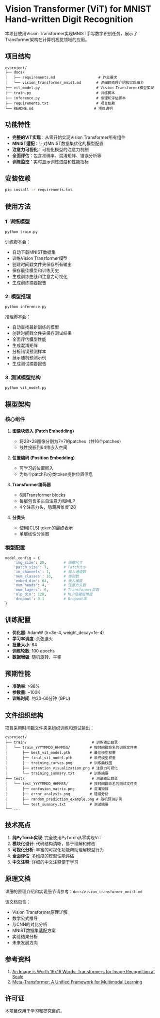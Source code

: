 # Vision Transformer (ViT) for MNIST Hand-written Digit Recognition

本项目使用Vision Transformer实现MNIST手写数字识别任务，展示了Transformer架构在计算机视觉领域的应用。

## 项目结构

```
cvproject/
├── docs/
│   ├── requirements.md                    # 作业要求
│   └── vision_transformer_mnist.md       # 详细的原理介绍和实现细节
├── vit_model.py                          # Vision Transformer模型实现
├── train.py                              # 训练脚本
├── inference.py                          # 推理和评估脚本
├── requirements.txt                      # 项目依赖
└── README.md                            # 项目说明
```

## 功能特性

- **完整的ViT实现**：从零开始实现Vision Transformer所有组件
- **MNIST适配**：针对MNIST数据集优化的模型配置
- **注意力可视化**：可视化模型的注意力机制
- **全面评估**：包含准确率、混淆矩阵、错误分析等
- **训练监控**：实时显示训练进度和性能指标

## 安装依赖

```bash
pip install -r requirements.txt
```

## 使用方法

### 1. 训练模型

```bash
python train.py
```

训练脚本会：
- 自动下载MNIST数据集
- 训练Vision Transformer模型
- 创建时间戳文件夹保存所有输出
- 保存最佳模型和训练历史
- 生成训练曲线和注意力可视化
- 生成训练摘要报告

### 2. 模型推理

```bash
python inference.py
```

推理脚本会：
- 自动查找最新训练的模型
- 创建时间戳文件夹保存测试结果
- 全面评估模型性能
- 生成混淆矩阵
- 分析错误预测样本
- 展示随机预测示例
- 生成测试摘要报告

### 3. 测试模型结构

```bash
python vit_model.py
```

## 模型架构

### 核心组件

1. **图像块嵌入 (Patch Embedding)**
   - 将28×28图像分割为7×7的patches（共16个patches）
   - 线性投影到64维嵌入空间

2. **位置编码 (Position Embedding)**
   - 可学习的位置嵌入
   - 为每个patch和分类token提供位置信息

3. **Transformer编码器**
   - 6层Transformer blocks
   - 每层包含多头自注意力和MLP
   - 4个注意力头，隐藏层维度128

4. **分类头**
   - 使用[CLS] token的最终表示
   - 单层线性分类器

### 模型配置

```python
model_config = {
    'img_size': 28,        # 图像尺寸
    'patch_size': 7,       # Patch大小
    'in_channels': 1,      # 输入通道数
    'num_classes': 10,     # 类别数
    'embed_dim': 64,       # 嵌入维度
    'num_heads': 4,        # 注意力头数
    'num_layers': 6,       # Transformer层数
    'mlp_dim': 128,        # MLP隐藏层维度
    'dropout': 0.1         # Dropout率
}
```

## 训练配置

- **优化器**: AdamW (lr=3e-4, weight_decay=1e-4)
- **学习率调度**: 余弦退火
- **批量大小**: 64
- **训练轮数**: 100 epochs
- **数据增强**: 随机旋转、平移

## 预期性能

- **准确率**: >98%
- **参数量**: ~100K
- **训练时间**: 约30-60分钟 (GPU)

## 文件组织结构

项目采用时间戳文件夹来组织训练和测试输出：

```
cvproject/
├── train/                              # 训练输出目录
│   └── train_YYYYMMDD_HHMMSS/         # 按时间戳命名的训练文件夹
│       ├── best_vit_model.pth         # 最佳模型权重
│       ├── final_vit_model.pth        # 最终模型权重
│       ├── training_curves.png        # 训练曲线图
│       ├── attention_visualization.png # 注意力可视化
│       └── training_summary.txt       # 训练摘要
├── test/                               # 测试输出目录
│   └── test_YYYYMMDD_HHMMSS/          # 按时间戳命名的测试文件夹
│       ├── confusion_matrix.png       # 混淆矩阵
│       ├── error_analysis.png         # 错误分析
│       ├── random_prediction_example.png # 随机预测示例
│       └── test_summary.txt           # 测试摘要
└── ...
```

## 技术亮点

1. **纯PyTorch实现**: 完全使用PyTorch从零实现ViT
2. **模块化设计**: 代码结构清晰，易于理解和修改
3. **可视化分析**: 丰富的可视化功能帮助理解模型行为
4. **全面评估**: 多维度的模型性能评估
5. **中文注释**: 详细的中文注释便于学习

## 原理文档

详细的原理介绍和实现细节请参考：`docs/vision_transformer_mnist.md`

该文档包含：
- Vision Transformer原理详解
- 数学公式推导
- 与CNN的对比分析
- MNIST数据集适配方案
- 实验结果分析
- 未来发展方向

## 参考资料

1. [An Image is Worth 16x16 Words: Transformers for Image Recognition at Scale](https://arxiv.org/abs/2010.11929)
2. [Meta-Transformer: A Unified Framework for Multimodal Learning](https://www.arxiv.org/abs/2504.13181)

## 许可证

本项目仅用于学习和研究目的。 